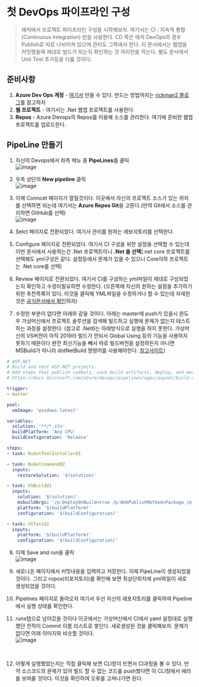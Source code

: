 # 첫 DevOps 파이프라인 구성
> 애저에서 프로젝트 파이프라인 구성을 시작해보자. 여기서는 CI : 지속적 통합(Continuous Integration) 만을 사용한다. CD 쪽은 애저 DevOps의 경우 Publish로 따로 나뉘어져 있으며 관리도 그쪽에서 한다. 이 문서에서는 웹앱을 커밋했을때 제대로 빌드가 되는지 확인하는 것 까지만을 적는다. 별도 문서에서 Unit Test 추가등을 다룰 것이다.

## 준비사항
1. **Azure Dev Ops 계정** - [여기서](https://azure.microsoft.com/ko-kr/) 만들 수 있다. 만드는 방법까지는 [rickman2 블로그](https://m.blog.naver.com/rickman2/222014617568)를 참고하자
2. **웹 프로젝트** - 여기서는 .Net 웹앱 프로젝트를 사용한다.
3. **Repos** - Azure Devops의 Repos를 이용해 소스를 관리한다. 여기에 준비한 웹앱 프로젝트를 업로드한다.


## PipeLine 만들기
1. 자신의 Devops에서 좌측 메뉴 중 **PipeLines**를 클릭<br>
![image](https://user-images.githubusercontent.com/39551265/152267129-7c2ec1b1-020c-4a7f-84bf-ce97c2828f40.png)<br>

2. 우측 상단의 **New pipeline** 클릭<br>
![image](https://user-images.githubusercontent.com/39551265/152267194-a248d554-f335-467e-a1f2-478c3922d505.png)<br>

3. 이제 Conncet 페이지가 열릴것이다. 이곳에서 자신의 프로젝트 소스가 있는 위치를 선택하면 되는데 여기서는 **Azure Repos Git**을 고른다.(만약 Git에서 소스를 관리하면 GitHub를 선택)<br>
![image](https://user-images.githubusercontent.com/39551265/152267569-bcfce572-f0be-46fb-a92e-0532a8f1057a.png)<br>

4. Selct 페이지로 전환되었다. 여기서 관리를 원하는 레보지토리를 선택한다.

5. Configure 페이지로 전환되었다. 여기서 CI 구성을 위한 설정을 선택할 수 있는데 이번 문서에서 사용하는건 .Net 프로젝트이니 **.Net 을 선택**(.net core 프로젝트를 선택해도 yml구성은 같다. 설정등에서 문제가 있을 수 있으니 Core이하 프로젝트는 .Net core를 선택)

6. Review 페이지로 전환되었다. 여기서 CI를 구성하는 yml파일이 제대로 구성되었는지 확인하고 수정이필요하면 수정한다. (오른쪽에 자신의 원하는 설정을 추가하기위한 추천목록이 있다. 이것을 클릭해 YML파일을 수정하거나 할 수 있는데 자세한 것은 [공식문서에서 확인](https://docs.microsoft.com/ko-kr/azure/devops/pipelines/yaml-schema/?view=azure-pipelines)하자)

7. 수정한 부분이 없다면 아래와 같을 것이다. 아래는 master에 push가 있을시 윈도우 가상머신에서 프로젝트 솔루션을 검색해 빌드하고 실행에 문제가 없는지 테스트하는 과정을 설정한다.
(참고로 .Net6는 아래방식으로 실행을 하지 못한다. 가상머신의 VS버전이 아직 2019라 빌드가 안되서 Global Using 등의 기능을 사용하지 못하기 때문이다 완전 최신기능을 빼서 따로 빌드버전을 설정하든지 아니면 MSBuild가 아니라 dotNetBuild 명령어를 사용해야한다. [참고사이트](https://subhankarsarkar.com/dot-net6-azure-web-app-deployment-using-azure-devops-pipeline/))
```yml
# ASP.NET
# Build and test ASP.NET projects.
# Add steps that publish symbols, save build artifacts, deploy, and more:
# https://docs.microsoft.com/azure/devops/pipelines/apps/aspnet/build-aspnet-4

trigger:
- master

pool:
  vmImage: 'windows-latest'

variables:
  solution: '**/*.sln'
  buildPlatform: 'Any CPU'
  buildConfiguration: 'Release'

steps:
- task: NuGetToolInstaller@1

- task: NuGetCommand@2
  inputs:
    restoreSolution: '$(solution)'

- task: VSBuild@1
  inputs:
    solution: '$(solution)'
    msbuildArgs: '/p:DeployOnBuild=true /p:WebPublishMethod=Package /p:PackageAsSingleFile=true /p:SkipInvalidConfigurations=true /p:PackageLocation="$(build.artifactStagingDirectory)"'
    platform: '$(buildPlatform)'
    configuration: '$(buildConfiguration)'

- task: VSTest@2
  inputs:
    platform: '$(buildPlatform)'
    configuration: '$(buildConfiguration)'

```

8. 이제 Save and run을 클릭<br>
![image](https://user-images.githubusercontent.com/39551265/152270037-ddd32687-a14f-4796-91eb-81d97dd16c5d.png)<br> 

9. 새로나온 페이지에서 커밋내용을 입력하고 저장한다. 이제 PipeLine이 생성되었을 것이다. 그리고 ropos(리포지토리)를 확인해 보면 최상단위치에 yml파일이 새로 생성되었을 것이다.

10. Pipelines 페이지로 돌아오자 여기서 우선 자신의 레포지토리를 클릭하여 Pipeline에서 실행 상태를 확인한다.

11. runs탭으로 넘어갔을 것이다 이곳에서는 가상머신에서 CI에서 yaml 설정대로 실행했던 전적이 Commit 이름 리스트로 쌓인다. 새로생성된 것을 클릭해보자. 문제가 없다면 아래 이미지와 비슷할 것이다.<br>
![image](https://user-images.githubusercontent.com/39551265/152283029-dc1f2be8-ed78-4507-b3c1-50f9200de9c4.png)
<br>

12. 어떻게 실행했었는지는 직접 클릭해 보면 CLI창이 뜨면서 CI과정을 볼 수 있다. 만약 소스코드의 문제가 있어 빌드 할 수 없는 코드를 push했다면 이 CLI창에서 에러를 보여줄 것이다. 이것을 확인하여 오류를 고쳐나가면 된다.
